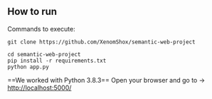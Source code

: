﻿## How to run
Commands to execute:
```
git clone https://github.com/XenomShox/semantic-web-project

cd semantic-web-project
pip install -r requirements.txt
python app.py
```
==We worked with Python 3.8.3==
Open your browser and go to -> [http://localhost:5000/](http://localhost:5000/)
